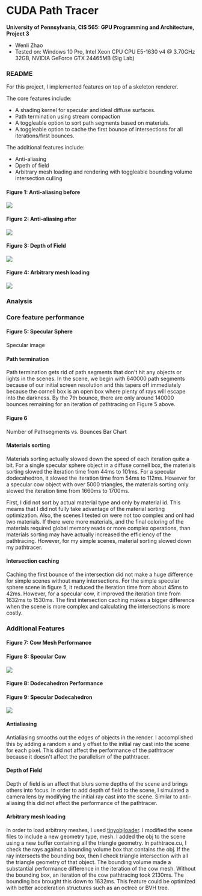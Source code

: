CUDA Path Tracer
================

**University of Pennsylvania, CIS 565: GPU Programming and Architecture, Project 3**

* Wenli Zhao
* Tested on: Windows 10 Pro, Intel Xeon CPU CPU E5-1630 v4 @ 3.70GHz 32GB, NVIDIA GeForce GTX 24465MB (Sig Lab)

### README

For this project, I implemented features on top of a skeleton renderer.

The core features include:

* A shading kernel for specular and ideal diffuse surfaces.
* Path termination using stream compaction
* A toggleable option to sort path segments based on materials.
* A toggleable option to cache the first bounce of intersections for all iterations/first bounces.

The additional features include:
* Anti-aliasing
* Dpeth of field
* Arbitrary mesh loading and rendering with toggleable bounding volume intersection culling
#### Figure 1: Anti-aliasing before

![](img/antialiasing_before.png)

#### Figure 2: Anti-aliasing after

![](img/antialiasing_after.png)

#### Figure 3: Depth of Field

![](img/DepthOfField_2Spheres.png)

#### Figure 4: Arbitrary mesh loading

![](img/obj_greencow.png)


### Analysis

### Core feature performance

#### Figure 5: Specular Sphere
Specular image

#### Path termination
Path termination gets rid of path segments that don't hit any objects or lights in the scenes. In the scene, we begin with 640000 path segments because of our initial screen resolution and this tapers off immediately because the cornell box is an open box where plenty of rays will escape into the darkness. By the 7th bounce, there are only around 140000 bounces remaining for an iteration of pathtracing on Figure 5 above.

#### Figure 6
Number of Pathsegments vs. Bounces Bar Chart

#### Materials sorting
Materials sorting actually slowed down the speed of each iteration quite a bit. For a single specular sphere object in a diffuse cornell box, the materials sorting slowed the iteration time from 44ms to 101ms. For a specular dodecahedron, it slowed the iteration time from 54ms to 112ms. However for a specular cow object with over 5000 triangles, the materials sorting only slowed the iteration time from 1660ms to 1700ms.

First, I did not sort by actual material type and only by material id. This meams that I did not fully take advantage of the material sorting optimization. Also, the scenes I tested on were not too complex and onl had two materials. If there were more materials, and the final coloring of the materials required global memory reads or more complex operations, than materials sorting may have actually increased the efficiency of the pathtracing. However, for my simple scenes, material sorting slowed down my pathtracer.

#### Intersection caching
Caching the first bounce of the intersection did not make a huge difference for simple scenes without many intersections. For the simple specular sphere scene in figure 5, it reduced the iteration time from about 45ms to 42ms. However, for a specular cow, it improved the iteration time from 1632ms to 1530ms. The first intersection caching makes a bigger difference when the scene is more complex and calculating the intersections is more costly.

### Additional Features

#### Figure 7: Cow Mesh Performance

#### Figure 8: Specular Cow

![](img/obj_speccow.png)

#### Figure 8: Dodecahedron Performance

#### Figure 9: Specular Dodecahedron

![](img/obj_dodecahedron.png)

#### Antialiasing
Antialiasing smooths out the edges of objects in the render. I accomplished this by adding a random x and y offset to the initial ray cast into the scene for each pixel. This did not affect the performance of the pathtracer because it doesn't affect the parallelism of the pathtracer.

#### Depth of Field
Depth of field is an affect that blurs some depths of the scene and brings others into focus. In order to add depth of field to the scene, I simulated a camera lens by modifying the initial ray cast into the scene. Similar to anti-aliasing this did not affect the performance of the pathtracer.

#### Arbitrary mesh loading
In order to load arbitrary meshes, I used [tinyobjloader](https://github.com/syoyo/tinyobjloader). I modified the scene files to include a new geometry type, mesh. I added the obj to the scene using a new buffer containing all the triangle geometry. In pathtrace.cu, I check the rays against a bounding volume box that contains the obj. If the ray intersects the bounding box, then I check triangle intersection with all the triangle geometry of that object. The bounding volume made a substantial performance difference in the iteration of the cow mesh. Without the bounding box, an iteration of the cow pathtracing took 2130ms. The bounding box brought this down to 1632ms. This feature could be optimized with better acceleration structures such as an octree or BVH tree.








